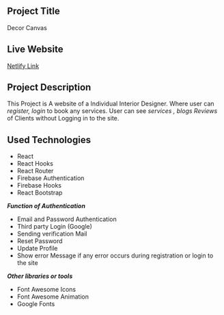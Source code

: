 ## Project Title ##
Decor Canvas

## Live Website ##

[Netlify Link](https://decor-canvas.netlify.app/)

## Project Description ##

This Project is A website of a Individual Interior Designer. Where user can _register, login_ to book any services. User can see _services , blogs Reviews_ of Clients without Logging in to the site.

## Used Technologies ##
* React
* React Hooks
* React Router
* Firebase Authentication
* Firebase Hooks
* React Bootstrap

***Function of Authentication***
* Email and Password Authentication
* Third party Login (Google)
* Sending verification Mail
* Reset Password
* Update Profile
* Show error Message if any error occurs during registration or login to the site


***Other libraries or tools***
* Font Awesome Icons
* Font Awesome Animation
* Google Fonts




